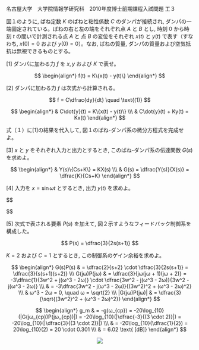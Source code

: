 名古屋大学　大学院情報学研究科　2010年度博士前期課程入試問題 工３

図１のように, ばね定数 $K$ のばねと粘性係数 $C$ のダンパが接続され, ダンパの一端固定されている。ばねの右と左の端をそれぞれ点 $A$ と $B$ とし, 時刻 $0$ から時刻 $t$ の間いで計測される点 $A$ と 点 $B$ の変位をそれぞれ $x(t)$ と $y(t)$ で表す（すなわち, $x(0) = 0$ および $y(0) = 0$）。なお, ばねの質量, ダンパの質量および空気抵抗は無視できるものとする。

\[1] ダンパに加わる力 $f$ を $x, y$ および $K$ で表せ。

$$
    \begin{align*}
        f(t) = K\{x(t) - y(t)\}
    \end{align*}
$$

\[2] ダンパに加わる力 $f$ は次式から計算される。

$$
    f = C\dfrac{dy}{dt} \quad \text{(1)}
$$

$$
    \begin{align*}
        & C\dot{y}(t) = K\{x(t) - y(t)\} \\\ 
        & C\dot{y}(t) + Ky(t) = Kx(t)
    \end{align*}
$$

式（１）に\[1]の結果を代入して, 図１のばね-ダンパ系の微分方程式を完成せよ。

\[3] $x$ と $y$ をそれぞれ入力と出力とするとき, このばね-ダンパ系の伝達関数 $G(s)$ を求めよ。

$$
    \begin{align*}
        & Y(s)\{Cs+K\} = KX(s) \\\
        & G(s) = \dfrac{Y(s)}{X(s)} = \dfrac{K}{Cs+K}
    \end{align*}
$$

\[4] 入力を $x = \sin{ωt}$ とするとき, 出力 $y(t)$ を求めよ。

$$

$$

\[5] 次式で表される要素 $P(s)$ を加えて, 図２示すようなフィードバック制御系を構成した。

$$
    P(s) = \dfrac{3}{2s(s+1)}
$$

$K = 2$ および $C = 1$ とするとき, この制御系のゲイン余裕を求めよ。

$$
    \begin{align*}
        G(s)P(s) & = \dfrac{2}{s+2} \cdot \dfrac{3}{2s(s+1)} = \dfrac{3}{s(s+1)(s+2)} \\\
        G(jω)P(jω) & = \dfrac{3}{jω(jω + 1)(jω + 2)} = -3\dfrac{1}{3w^2 + j(ω^3 - 2ω)} \cdot \dfrac{3w^2 - j(ω^3 - 2ω)}{3w^2 - j(ω^3 - 2ω)} \\\
        & = -3\dfrac{3w^2 - j(ω^3 - 2ω)}{(3w^2)^2 + (ω^3 - 2ω)^2} \\\ 
        & ω^3 - 2ω = 0, \quad ω = \sqrt{2} \\\
        |G(jω)P(jω)| & =  \dfrac{3}{\sqrt{(3w^2)^2 + (ω^3 - 2ω)^2}}
    \end{align*}
$$

$$
    \begin{align*}
        g_m & = -g(ω_{cp}) = -20\log_{10}(|G(jω_{cp})P(jω_{cp})|) = -20\log_{10}(|\dfrac{-3}{(3 \cdot 2)}|) = -20\log_{10}(|\dfrac{3}{(3 \cdot 2)}|) \\\
        & = -20\log_{10}(\dfrac{1}{2}) = 20\log_{10}(2) = 20 \cdot 0.301 \\\
        & = 6.02 \text{ [dB]}
    \end{align*}
$$

<p align="center">
    <img src="https://gcdnb.pbrd.co/images/z5QpJXHSFriI.png?o=1"/>
</p>
